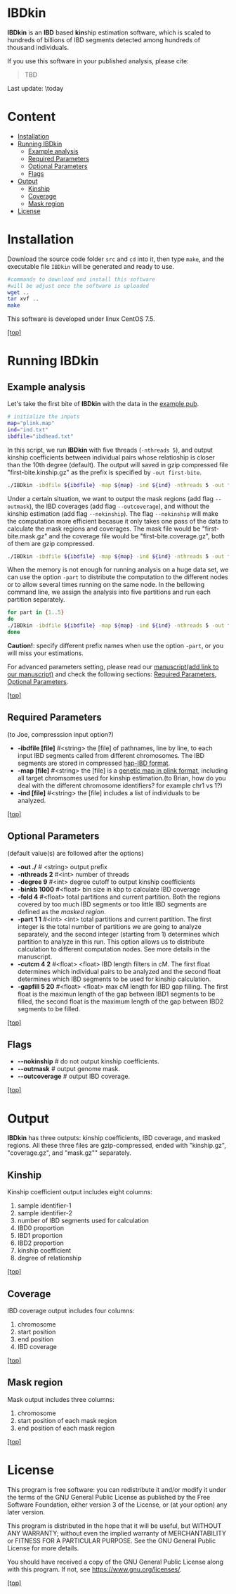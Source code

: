 
# IBDkin
**IBDkin** is an **IBD** based **kin**ship estimation software, which is scaled to hundreds of billions of IBD segments detected among hundreds of thousand individuals.

If you use this software in your published analysis, please cite:

> TBD

Last update: \today

# Content

-   [Installation](#installation)
-   [Running IBDkin](#running-ibdkin)
    -   [Example analysis](#example-analysis)
    -   [Required Parameters](#required-parameters)
    -   [Optional Parameters](#optional-parameters)
    -   [Flags](#flags)
-   [Output](#output)
    -   [Kinship](#kinship)
    -   [Coverage](#coverage)
    -   [Mask region](#mask-region)
-   [License](#license)


# Installation

Download the source code folder `src` and `cd` into it, then type `make`, and the executable file `IBDkin` will be generated and ready to use.

```bash
#commands to download and install this software
#will be adjust once the software is uploaded
wget ..
tar xvf ..
make
```
This software is developed under linux CentOS 7.5.


[\[top\]](#content)

# Running IBDkin

## Example analysis

Let's take the first bite of **IBDkin** with the data in the [example.pub](example.pub/).

```bash
# initialize the inputs
map="plink.map"
ind="ind.txt"
ibdfile="ibdhead.txt"
```
In this script, we run **IBDkin** with five threads (`-nthreads 5`), 
and output kinship coefficients between individual pairs whose relatioship is closer than the 10th degree (default). 
The output will saved in gzip compressed file "first-bite.kinship.gz" as the prefix is specified by `-out first-bite`.

```bash
./IBDkin -ibdfile ${ibdfile} -map ${map} -ind ${ind} -nthreads 5 -out first-bite --outmask --outcoverage
```

Under a certain situation, we want to output the mask regions (add flag `--outmask`), the IBD coverages (add flag `--outcoverage`), and without the kinship estimation (add flag `--nokinship`).
The flag `--nokinship` will make the computation more efficient becasue it only takes one pass of the data to calculate the mask regions and coverages.
The mask file would be "first-bite.mask.gz" and the coverage file would be "first-bite.coverage.gz", both of them are gzip compressed.

```bash
./IBDkin -ibdfile ${ibdfile} -map ${map} -ind ${ind} -nthreads 5 -out first-bite --outmask --outcoverage --nokinship
```
When the memory is not enough for running analysis on a huge data set, we can use the option `-part` to distribute the computation to the different nodes or to allow several times running on the same node. 
In the bellowing command line, we assign the analysis into five partitions and run each partition separately. 


```bash
for part in {1..5}
do
./IBDkin -ibdfile ${ibdfile} -map ${map} -ind ${ind} -nthreads 5 -out first-bite.${part} -part 5 ${part}
done
```
**Caution!**: specify different prefix names when use the option `-part`, or you will miss your estimations.

For advanced parameters setting, please read our [manuscript(add link to our manuscript)](#ibdkin) and check the following sections: [Required Parameters](#required-parameters), [Optional Parameters](#optional-parameters).

[\[top\]](#content)


## Required Parameters

(to Joe, compresssion input option?)

* **-ibdfile [file]** #\<string\> the [file] of pathnames, line by line, to each input IBD segments called from different chromosomes. The IBD segments are stored in compressed [hap-IBD format](https://github.com/browning-lab/hap-ibd).
* **-map [file]** #\<string\> the [file] is a [genetic map in plink format](http://bochet.gcc.biostat.washington.edu/beagle/genetic_maps/), including all target chromsomes used for kinship estimation.(to Brian, how do you deal with the different chromosome identifiers? for example chr1 vs 1?)
* **-ind [file]** #\<string\> the [file] includes a list of individuals to be analyzed.

[\[top\]](#content)


## Optional Parameters

(default value(s) are followed after the options)

* **-out ./** # \<string\> output prefix
* **-nthreads 2** #\<int\> number of threads
* **-degree 9** #\<int\> degree cutoff to output kinship coefficients
* **-binkb 1000** #\<float\> bin size in kbp to calculate IBD coverage
* **-fold 4** #\<float\> total partitions and current partition. Both the regions covered by too much IBD segments or too little IBD segments are defined as the *masked region*. 
* **-part 1 1**   #\<int\> \<int\> total partitions and current partition. The first integer is the total number of partitions we are going to analyze separately, and the second integer (starting from 1) determines which partition to analyze in this run. This option allows us to distribute calculation to different computation nodes. See more details in the manuscript.
* **-cutcm 4 2** #\<float\> \<float\> IBD length filters in cM. The first float determines which individual pairs to be analyzed and the second float determines which IBD segments to be used for kinship calculation.
* **-gapfill 5 20**   #\<float\> \<float\> max cM length for IBD gap filling. The first float is the maximun length of the gap between IBD1 segments to be filled, the second float is the maximum length of the gap between IBD2 segments to be filled.

[\[top\]](#content)

## Flags
* **--nokinship** # do not output kinship coefficients.
* **--outmask** # output genome mask.
* **--outcoverage** # output IBD coverage.

[\[top\]](#content)


# Output

**IBDkin** has three outputs: kinship coefficients, IBD coverage, and masked regions.
All these three files are gzip-compressed, ended with "kinship.gz", "coverage.gz", and "mask.gz"" separately.

## Kinship

Kinship coefficient output includes eight columns:

1. sample identifier-1
2. sample identifier-2
3. number of IBD segments used for calculation
4. IBD0 proportion
5. IBD1 proportion
6. IBD2 proportion
7. kinship coefficient
8. degree of relationship


[\[top\]](#content)

## Coverage

IBD coverage output includes four columns:

1. chromosome
2. start position
3. end position
4. IBD coverage

[\[top\]](#content)

## Mask region

Mask output includes three columns:

1. chromosome
2. start position of each mask region
3. end position of each mask region

[\[top\]](#content)

# License

This program is free software: you can redistribute it and/or modify
it under the terms of the GNU General Public License as published by
the Free Software Foundation, either version 3 of the License, or
(at your option) any later version.

This program is distributed in the hope that it will be useful, but WITHOUT ANY WARRANTY;
without even the implied warranty of
MERCHANTABILITY or FITNESS FOR A PARTICULAR PURPOSE.
See the GNU General Public License for more details.

You should have received a copy of the GNU General Public License
along with this program.  If not, see <https://www.gnu.org/licenses/>.

[\[top\]](#content)
